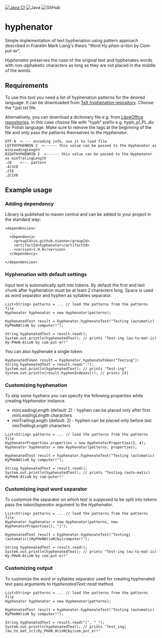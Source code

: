 [![Java CI](https://github.com/Nianna/hyphenator/actions/workflows/maven.yml/badge.svg?branch=master)](https://github.com/Nianna/hyphenator/actions/workflows/maven.yml)
![Java](https://img.shields.io/badge/Java-17-informational)
![GitHub](https://img.shields.io/github/license/nianna/hyphenator)

# hyphenator

Simple implementation of text hyphenation using pattern approach described in Franklin Mark Liang's thesis "Word Hy-phen-a-tion by Com-put-er".

_Hyphenator_ preserves the case of the original text and hyphenates words with non-alphabetic characters as long as they are not placed in the middle of the words.

## Requirements
To use this tool you need a list of hyphenation patterns for the desired language.
It can be downloaded from [TeX hyphenation repository](https://github.com/hyphenation/tex-hyphen/tree/master/hyph-utf8/tex/generic/hyph-utf8/patterns/txt).
Choose the *.pat.txt file.

Alternatively, you can download a dictionary file e.g. from [LibreOffice repositories](https://github.com/LibreOffice/dictionaries).
In this case choose file with "hyph" prefix e.g. hyph_pl_PL.dic for Polish language. 
Make sure to remove the tags at the beginning of the file and only pass the patterns themselves to the _Hyphenator_.
```
UTF-8  <---- encoding info, use it to load file
LEFTHYPHENMIN 2  <------ this value can be passed to the Hyphenator as minLeadingLength
RIGHTHYPHENMIN 2  <------ this value can be passed to the Hyphenator as minTralingLength
.ć8    <--- pattern
.4ć3ć8
.ćł8
.2ć1ń8
```

## Example usage

### Adding dependency
Library is published to maven central and can be added to your project in the standard way:
```
<dependencies>
  ...
  <dependency>
    <groupId>io.github.nianna</groupId>
    <artifactId>hyphenator</artifactId>
    <version>1.0.0</version>
  </dependency>

</dependencies>
```

### Hyphenation with default settings
Input text is automatically split into tokens. 
By default the first and last chunk after hyphenation must be at least 2 characters long.
Space is used as word separator and hyphen as syllables separator.
```
List<String> patterns = ... // load the patterns from the patterns file
Hyphenator hyphenator = new Hyphenator(patterns);

HyphenatedText result = hyphenator.hyphenateText("Testing (automatic) HyPHeNAtioN by computer!");

String hyphenatedText = result.read();
System.out.println(hyphenatedText); // prints "Test-ing (au-to-mat-ic) Hy-PHeN-AtioN by com-put-er!"
```

You can also hyphenate a single token:
```
HyphenatedToken result = hyphenator.hyphenateToken("Testing");
String hyphenatedText = result.read("-");
System.out.println(hyphenatedText); // prints "Test-ing"
System.out.println(result.hyphenIndexes()); // prints [4]
```

### Customizing hyphenation
To skip some hyphens you can specify the following properties while creating _Hyphenator_ instance.
 * minLeadingLength (default: 2) - hyphen can be placed only after first _minLeadingLength_ characters 
 * minTrailingLength (default: 2) - hyphen can be placed only before last _minTrailingLength_ characters

```
List<String> patterns = ... // load the patterns from the patterns file
HyphenatorProperties properties = new HyphenatorProperties(3, 4);
Hyphenator hyphenator = new Hyphenator(patterns, properties);

HyphenatedText result = hyphenator.hyphenateText("Testing (automatic) HyPHeNAtioN by computer!");

String hyphenatedText = result.read();
System.out.println(hyphenatedText); // prints "Testing (auto-matic) HyPHeN-AtioN by com-puter!"
```

### Customizing input word separator
To customize the separator on which text is supposed to be split into tokens pass the _tokenSeparator_ argument to the _Hyphenator_.
```
List<String> patterns = ... // load the patterns from the patterns file
Hyphenator hyphenator = new Hyphenator(patterns, new HyphenatorProperties(), "|");

HyphenatedText result = hyphenator.hyphenateText("Testing|(automatic)|HyPHeNAtioN|by|computer!");

String hyphenatedText = result.read();
System.out.println(hyphenatedText); // prints "Test-ing (au-to-mat-ic) Hy-PHeN-AtioN by com-put-er!"
```

### Customizing output
To customize the word or syllables separator used for creating hyphenated text pass arguments to _HyphenatedText::read_ method.
```
List<String> patterns = ... // load the patterns from the patterns file
Hyphenator hyphenator = new Hyphenator(patterns);

HyphenatedText result = hyphenator.hyphenateText("Testing (automatic) HyPHeNAtioN by computer!");

String hyphenatedText = result.read("|", "_");
System.out.println(hyphenatedText); // prints "Test_ing|(au_to_mat_ic)|Hy_PHeN_AtioN|by|com_put_er!"
```
